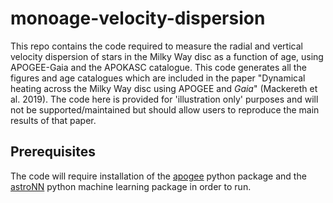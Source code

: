 # monoage-velocity-dispersion

This repo contains the code required to measure the radial and vertical velocity dispersion of stars in the Milky Way disc as a function of age, using APOGEE-Gaia and the APOKASC catalogue.
This code generates all the figures and age catalogues which are included in the paper "Dynamical heating across the Milky Way disc using APOGEE and _Gaia_" (Mackereth et al. 2019). The code here is provided for 'illustration only' purposes and will not be supported/maintained but should allow users to reproduce the main results of that paper.

## Prerequisites

The code will require installation of the [apogee](https://github.com/jobovy/apogee) python package and the [astroNN](https://github.com/henrysky/astroNN) python machine learning package in order to run.






